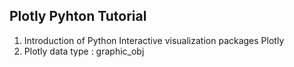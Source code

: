 ## Plotly Pyhton Tutorial

1. Introduction of Python Interactive visualization packages Plotly
2. Plotly data type : graphic_obj
